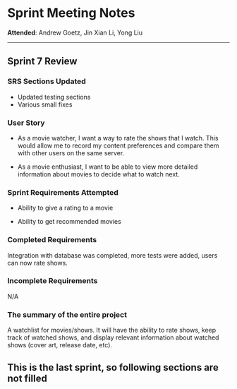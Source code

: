# Sprint Meeting Notes

**Attended**: Andrew Goetz, Jin Xian Li, Yong Liu

***

## Sprint 7 Review

### SRS Sections Updated

- Updated testing sections
- Various small fixes

### User Story

- As a movie watcher, I want a way to rate the shows that I watch. This would allow me to record my content preferences and compare them with other users on the same server.
 
- As a movie enthusiast, I want to be able to view more detailed information about movies to decide what to watch next.

### Sprint Requirements Attempted

- Ability to give a rating to a movie
 
- Ability to get recommended movies

### Completed Requirements

Integration with database was completed, more tests were added, users can now rate
shows.

### Incomplete Requirements

N/A

### The summary of the entire project

A watchlist for movies/shows. It will have the ability to rate shows, keep track of watched shows, and display relevant information about watched shows (cover art, release date, etc).

## This is the last sprint, so following sections are not filled
